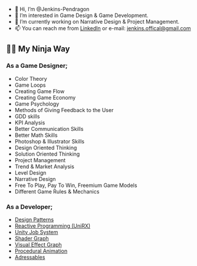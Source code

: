 - 👋 Hi, I’m @Jenkins-Pendragon
- 👀 I’m interested in Game Design & Game Development.
- 🌱 I’m currently working on Narrative Design & Project Management. 
- 📫 You can reach me from [LinkedIn](https://www.linkedin.com/in/jenkinspendragon/) or e-mail: jenkins.offical@gmail.com

## 🐱‍👤 My Ninja Way 

### As a Game Designer;

- Color Theory
- Game Loops
- Creating Game Flow
- Creating Game Economy
- Game Psychology
- Methods of Giving Feedback to the User
- GDD skills
- KPI Analysis
- Better Communication Skills
- Better Math Skills
- Photoshop & Illustrator Skills
- Design Oriented Thinking
- Solution Oriented Thinking
- Project Management 
- Trend & Market Analysis
- Level Design
- Narrative Design
- Free To Play, Pay To Win, Freemium Game Models 
- Different Game Rules & Mechanics

 ### As a Developer;
 
- [Design Patterns](https://youtube.com/playlist?list=PLB5_EOMkLx_VOmnIytx37lFMiajPHppmj)
- [Reactive Programming (UniRX)](https://assetstore.unity.com/packages/tools/integration/unirx-reactive-extensions-for-unity-17276)
- [Unity Job System](https://docs.unity3d.com/Manual/JobSystem.html)
- [Shader Graph](https://unity.com/shader-graph)
- [Visual Effect Graph](https://unity.com/visual-effect-graph)
- [Procedural Animation](https://www.youtube.com/watch?v=acMK93A-FSY)
- [Adressables](https://unity.com/how-to/simplify-your-content-management-addressables)

